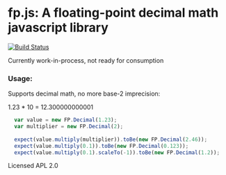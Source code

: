 # fp.js: A floating-point decimal math javascript library

[![Build Status](https://secure.travis-ci.org/scullxbones/fp.js.png)](http://travis-ci.org/scullxbones/fp.js)

Currently work-in-process, not ready for consumption

### Usage:

Supports decimal math, no more base-2 imprecision:

1.23 * 10 = 12.300000000001

```javascript
  var value = new FP.Decimal(1.23);
  var multiplier = new FP.Decimal(2);
  
  expect(value.multiply(multiplier)).toBe(new FP.Decimal(2.46));
  expect(value.multiply(0.1)).toBe(new FP.Decimal(0.123));
  expect(value.multiply(0.1).scaleTo(-1)).toBe(new FP.Decimal(1.2));
```

Licensed APL 2.0